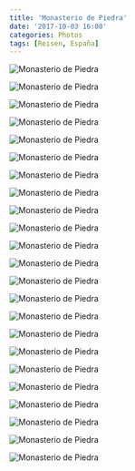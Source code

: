 ```yaml
---
title: 'Monasterio de Piedra'
date: '2017-10-03 16:00'
categories: Photos
tags: [Reisen, España]
---
```


<div class='preview'><img src='{{urls.media}}/monasterio-de-piedra-collage.jpg' alt='Monasterio de Piedra'></div>

<a id='fd778168c92668da3bd797fd567e21ac-800'></a>![Monasterio de Piedra]({{urls.media}}/fd778168c92668da3bd797fd567e21ac-800.jpg 'Приемная.')

<a id='7cf783d147a478150e4132467475f45f-800'></a>![Monasterio de Piedra]({{urls.media}}/7cf783d147a478150e4132467475f45f-800.jpg 'Обычный клуатр.')

<a id='f42a346d8fb9b67267a2bad336f6614e-800'></a>![Monasterio de Piedra]({{urls.media}}/f42a346d8fb9b67267a2bad336f6614e-800.jpg 'Внутренний дворик.')

<a id='c159471bd9f70d66c748504326b35b65-800'></a>![Monasterio de Piedra]({{urls.media}}/c159471bd9f70d66c748504326b35b65-800.jpg 'Клуатр.')

<a id='57d0a37f1afabc7f9a15017c4d11c1e5-800'></a>![Monasterio de Piedra]({{urls.media}}/57d0a37f1afabc7f9a15017c4d11c1e5-800.jpg 'В одном из углов клуатра.')

<a id='748bde0ad4601d2d55340149ccaf077c-800'></a>![Monasterio de Piedra]({{urls.media}}/748bde0ad4601d2d55340149ccaf077c-800.jpg 'В другом углу клуатра.')

<a id='3507e875545c1f31b76585a2d48ba429-800'></a>![Monasterio de Piedra]({{urls.media}}/3507e875545c1f31b76585a2d48ba429-800.jpg 'Поближе.')

<a id='12a8eefa0e65ab5050fb0790e67fd0cd-800'></a>![Monasterio de Piedra]({{urls.media}}/12a8eefa0e65ab5050fb0790e67fd0cd-800.jpg 'Музей вина: пол/1.')

<a id='359ad7b685c5f87f1a908ebc054fc3bb-800'></a>![Monasterio de Piedra]({{urls.media}}/359ad7b685c5f87f1a908ebc054fc3bb-800.jpg 'Музей вина: пол/2.')

<a id='003e040a908961ddfc4aad089a911082-800'></a>![Monasterio de Piedra]({{urls.media}}/003e040a908961ddfc4aad089a911082-800.jpg 'Музей вина: пробки.')

<a id='86846d76d728e5f6b9cd7b8a0a416c04-800'></a>![Monasterio de Piedra]({{urls.media}}/86846d76d728e5f6b9cd7b8a0a416c04-800.jpg 'Музей вина: стеклотара.')

<a id='72d184adf2d33858ac65fb5f78935efb-800'></a>![Monasterio de Piedra]({{urls.media}}/72d184adf2d33858ac65fb5f78935efb-800.jpg 'Музей вина: пресс.')

<a id='1bd5f8186dadb4189a3690d99e00eab2-800'></a>![Monasterio de Piedra]({{urls.media}}/1bd5f8186dadb4189a3690d99e00eab2-800.jpg 'Музей вина: самогонный аппарат.')

<a id='807c66ab8cd81bd13f20b64e2fd7416f-800'></a>![Monasterio de Piedra]({{urls.media}}/807c66ab8cd81bd13f20b64e2fd7416f-800.jpg 'Разрушенная церковь, примыкавшая к монастырю.')

<a id='2a02949ea299d4f479ccd866e6262c4b-800'></a>![Monasterio de Piedra]({{urls.media}}/2a02949ea299d4f479ccd866e6262c4b-800.jpg 'Фрески в разрушенной церкви.')

<a id='5c32eb1abc3c2c1536bbbe9a13cdcf35-800'></a>![Monasterio de Piedra]({{urls.media}}/5c32eb1abc3c2c1536bbbe9a13cdcf35-800.jpg 'Под открытым небом.')

<a id='7cd9821db8af5eadc1153523d1d0e0f2-800'></a>![Monasterio de Piedra]({{urls.media}}/7cd9821db8af5eadc1153523d1d0e0f2-800.jpg 'Состояние — не ахти, но величия это не отнимает.')

<a id='b7de4296e9e62a37998cfb4585a54221-800'></a>![Monasterio de Piedra]({{urls.media}}/b7de4296e9e62a37998cfb4585a54221-800.jpg 'Наверное, когда-нибудь отреставрируют.')

<a id='eed98d89531679dadf7c3574979627a0-800'></a>![Monasterio de Piedra]({{urls.media}}/eed98d89531679dadf7c3574979627a0-800.jpg 'Урна.')

<a id='792643dbfc3ace6e0ecc6278e9cac26a-800'></a>![Monasterio de Piedra]({{urls.media}}/792643dbfc3ace6e0ecc6278e9cac26a-800.jpg 'Колонна.')

<a id='77c68388e340b1945410343b62165884-800'></a>![Monasterio de Piedra]({{urls.media}}/77c68388e340b1945410343b62165884-800.jpg 'Здесь топили по-черному.')

<a id='2aee6f6d68378ea155443658f91ac5a2-800'></a>![Monasterio de Piedra]({{urls.media}}/2aee6f6d68378ea155443658f91ac5a2-800.jpg 'Почтовый ящик.')

